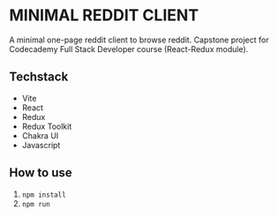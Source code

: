 # MINIMAL REDDIT CLIENT

A minimal one-page reddit client to browse reddit.
Capstone project for Codecademy Full Stack Developer course (React-Redux module).

## Techstack

- Vite
- React
- Redux
- Redux Toolkit
- Chakra UI
- Javascript

## How to use

1. `npm install`
2. `npm run`
